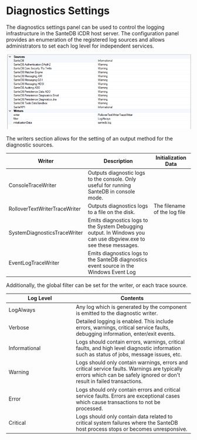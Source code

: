 # Diagnostics Settings

The diagnostics settings panel can be used to control the logging infrastructure in the SanteDB iCDR host server. The configuration panel provides an enumeration of the registered log sources and allows administrators to set each log level for independent services.

![](<../../../.gitbook/assets/image (567).png>)

The writers section allows for the setting of an output method for the diagnostic sources.

| Writer                        | Description                                                                                                      | Initialization Data          |
| ----------------------------- | ---------------------------------------------------------------------------------------------------------------- | ---------------------------- |
| ConsoleTraceWriter            | Outputs diagnostic logs to the console. Only useful for running SanteDB in console mode.                         |                              |
| RolloverTextWriterTraceWriter | Outputs diagnostics logs to a file on the disk.                                                                  | The filename of the log file |
| SystemDiagnosticsTraceWriter  | Emits diagnostics logs to the System Debugging output. In Windows you can use dbgview.exe to see these messages. |                              |
| EventLogTraceWriter           | Emits diagnostics logs to the SanteDB diagnostics event source in the Windows Event Log                          |                              |

Additionally, the global filter can be set for the writer, or each trace source.

<table><thead><tr><th width="204.8537906426409">Log Level</th><th width="397.69210383167945">Contents</th></tr></thead><tbody><tr><td>LogAlways</td><td>Any log which is generated by the component is emitted to the diagnostic writer.</td></tr><tr><td>Verbose</td><td>Detailed logging is enabled. This include errors, warnings, critical service faults, debugging information, enter/exit events.</td></tr><tr><td>Informational</td><td>Logs should contain errors, warnings, critical faults, and high level diagnostic information such as status of jobs, message issues, etc.</td></tr><tr><td>Warning</td><td>Logs should only contain warnings, errors and critical service faults. Warnings are typically errors which can be safely ignored or don't result in failed transactions.</td></tr><tr><td>Error</td><td>Logs should only contain errors and critical service faults. Errors are exceptional cases which cause transactions to not be processed.</td></tr><tr><td>Critical</td><td>Logs should only contain data related to critical system failures where the SanteDB host process stops or becomes unresponsive.</td></tr></tbody></table>
